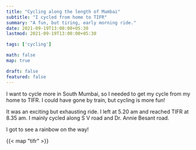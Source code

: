 ```yaml
---
title: "Cycling along the length of Mumbai"
subtitle: "I cycled from home to TIFR"
summary: "A fun, but tiring, early morning ride."
date: 2021-09-19T13:00:00+05:30
lastmod: 2021-09-19T13:00:00+05:30

tags: ['cycling']

math: false
map: true

draft: false
featured: false
---
```


I want to cycle more in South Mumbai, so I needed to get my cycle from my home to TIFR. I could have gone by train, but cycling is more fun!

It was an exciting but exhausting ride. I left at 5.20 am and reached TIFR at 8.35 am. I mainly cycled along S V road and Dr. Annie Besant road. 

I got to see a rainbow on the way!

{{< map "tifr" >}}

